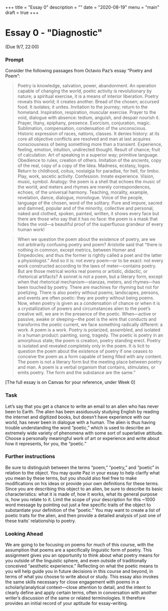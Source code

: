 +++
title = "Essay 0"
description = ""
date = "2020-08-19"
menu = "main"
draft = true
+++

<div class="essay">

# Essay 0 - "Diagnostic"

(Due 9/7, 22:00)

### Prompt
Consider the following passages from Octavio Paz’s essay “Poetry and Poem”:

> Poetry is knowledge, salvation, power, abandonment. An operation capable of changing the world, poetic activity is revolutionary by nature; a spiritual exercise, it is a means of interior liberation. Poetry reveals this world; it creates another. Bread of the chosen; accursed food. It isolates; it unites. Invitation to the journey; return to the homeland. Inspiration, respiration, muscular exercise. Prayer to the void, dialogue with absence: tedium, anguish, and despair nourish it. Prayer, litany, epiphany, presence. Exorcism, conjuration, magic. Sublimation, compensation, condensation of the unconscious. Historic expression of races, nations, classes. It denies history: at its core all objective conflicts are resolved and man at last acquires consciousness of being something more than a transient. Experience, feeling, emotion, intuition, undirected thought. Result of chance; fruit of calculation. Art of speaking in a superior way; primitive language. Obedience to rules; creation of others. Imitation of the ancients, copy of the real, copy of a copy of the Idea. Madness, ecstasy, logos. Return to childhood, coitus, nostalgia for paradise, for hell, for limbo. Play, work, ascetic activity. Confession. Innate experience. Vision, music, symbol. Analogy: the poem is a shell that echoes the music of the world, and meters and rhymes are merely correspondences, echoes, of the universal harmony. Teaching, morality, example, revelation, dance, dialogue, monologue. Voice of the people, language of the chosen, word of the solitary. Pure and impure, sacred and damned, popular and of the minority, collective and personal, naked and clothed, spoken, painted, written, it shows every face but there are those who say that it has no face: the poem is a mask that hides the void—a beautiful proof of the superfluous grandeur of every human work!

> When we question the poem about the existence of poetry, are we not arbitrarily confusing poetry and poem? Aristotle said that “there is nothing in common, except metrics, between Homer and Empedocles; and thus the former is rightly called a poet and the latter a physiologist.” And so it is: not every poem—or to be exact: not every work constructed according to the laws of meter—contains poetry. But are those metrical works real poems or artistic, didactic, or rhetorical artifacts? A sonnet is not a poem, but a literary form, except when that rhetorical mechanism—stanzas, meters, and rhymes—has been touched by poetry. There are machines for rhyming but not for poetizing. There is also poetry without poems; landscapes, persons, and events are often poetic: they are poetry without being poems. Now, when poetry is given as a condensation of chance or when it is a crystallization of powers and circumstances alien to the poet’s creative will, we are in the presence of the poetic. When—active or passive, awake or sleeping—the poet is the wire that conducts and transforms the poetic current, we face something radically different: a work. A poem is a work. Poetry is polarized, assembled, and isolated in a human product: painting, song, tragedy. The poetic is poetry in an amorphous state; the poem is creation, poetry standing erect. Poetry is isolated and revealed completely only in the poem. It is licit to question the poem about the existence of poetry if one ceases to conceive the poem as a form capable of being filled with any content. The poem is not a literary form but the meeting place between poetry and man. A poem is a verbal organism that contains, stimulates, or emits poetry. The form and the substance are the same.”

[The full essay is on Canvas for your reference, under Week 0]

### Task
Let’s say that you get a chance to write an email to an alien who has never been to Earth. The alien has been assiduously studying English by reading the internet and digitized books, but doesn’t have experience with our world, has never been in dialogue with a human. The alien is thus having trouble understanding the word “poetic,” which is used to describe an extremely wide variety of phenomena with some sort of superlative attitude. Choose a personally meaningful work of art or experience and write about how it represents, for you, the “poetic.”

### Further instructions
Be sure to distinguish between the terms “poem,” “poetry,” and “poetic” in relation to the object. You may quote Paz in your essay to help clarify what you mean by these terms, but you should also feel free to make modifications on his ideas or provide your own definitions for these terms. Since you are describing this object to an alien, be sure to describe its basic characteristics: what it is made of, how it works, what its general purpose is, how you relate to it. Limit the scope of your description for this ~1000 word message by pointing out just a few specific traits of the object to substantiate your definition of the “poetic.” You may want to create a list of poetic traits for the alien, and then provide a detailed analysis of just one of these traits’ relationship to poetry.

### Looking Ahead
We are going to be focusing on poems for much of this course, with the assumption that poems are a specifically linguistic form of poetry. This assignment gives you an opportunity to think about what poetry means for you outside of the linguistic sphere, and even outside of traditionally conceived “aesthetic experience.” Reflecting on what the poetic means to you will help guide you in future decisions in this course and beyond, in terms of what you choose to write about or study. This essay also invokes the same skills necessary for close engagement with poems in a scholarly/analytical context—close attention to detail, and the intent to clearly define and apply certain terms, often in conversation with another writer’s discussion of the same or related terminologies. It therefore provides an initial record of your aptitude for essay-writing.

</div>
